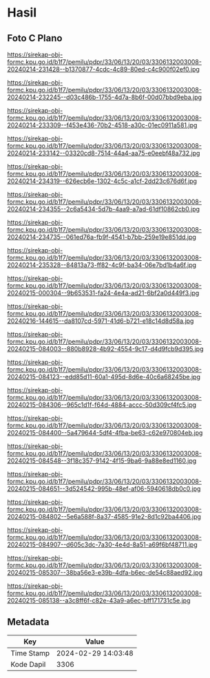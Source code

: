 # Hasil

## Foto C Plano

https://sirekap-obj-formc.kpu.go.id/b1f7/pemilu/pdpr/33/06/13/20/03/3306132003008-20240214-231428--b1370877-4cdc-4c89-80ed-c4c900f02ef0.jpg

https://sirekap-obj-formc.kpu.go.id/b1f7/pemilu/pdpr/33/06/13/20/03/3306132003008-20240214-232245--d03c486b-1755-4d7a-8b6f-00d07bbd9eba.jpg

https://sirekap-obj-formc.kpu.go.id/b1f7/pemilu/pdpr/33/06/13/20/03/3306132003008-20240214-233309--f453e436-70b2-4518-a30c-01ec0911a581.jpg

https://sirekap-obj-formc.kpu.go.id/b1f7/pemilu/pdpr/33/06/13/20/03/3306132003008-20240214-233142--03320cd8-7514-44a4-aa75-e0eebf48a732.jpg

https://sirekap-obj-formc.kpu.go.id/b1f7/pemilu/pdpr/33/06/13/20/03/3306132003008-20240214-234319--626ecb6e-1302-4c5c-a1cf-2dd23c676d6f.jpg

https://sirekap-obj-formc.kpu.go.id/b1f7/pemilu/pdpr/33/06/13/20/03/3306132003008-20240214-234355--2c6a5434-5d7b-4aa9-a7ad-61df10862cb0.jpg

https://sirekap-obj-formc.kpu.go.id/b1f7/pemilu/pdpr/33/06/13/20/03/3306132003008-20240214-234735--061ed76a-fb9f-4541-b7bb-259e19e851dd.jpg

https://sirekap-obj-formc.kpu.go.id/b1f7/pemilu/pdpr/33/06/13/20/03/3306132003008-20240214-235328--84813a73-ff82-4c9f-ba34-06e7bd1b4a6f.jpg

https://sirekap-obj-formc.kpu.go.id/b1f7/pemilu/pdpr/33/06/13/20/03/3306132003008-20240215-000304--9b653531-fa24-4e4a-ad21-6bf2a0d449f3.jpg

https://sirekap-obj-formc.kpu.go.id/b1f7/pemilu/pdpr/33/06/13/20/03/3306132003008-20240216-144615--da8107cd-5971-41d6-b721-e18c14d8d58a.jpg

https://sirekap-obj-formc.kpu.go.id/b1f7/pemilu/pdpr/33/06/13/20/03/3306132003008-20240215-084003--880b8928-4b92-4554-9c17-d4d9fcb9d395.jpg

https://sirekap-obj-formc.kpu.go.id/b1f7/pemilu/pdpr/33/06/13/20/03/3306132003008-20240215-084123--edd85d11-60a1-495d-8d6e-40c6a68245be.jpg

https://sirekap-obj-formc.kpu.go.id/b1f7/pemilu/pdpr/33/06/13/20/03/3306132003008-20240215-084306--965c1d1f-f64d-4884-accc-50d309cf4fc5.jpg

https://sirekap-obj-formc.kpu.go.id/b1f7/pemilu/pdpr/33/06/13/20/03/3306132003008-20240215-084400--5a479644-5df4-4fba-be63-c62e970804eb.jpg

https://sirekap-obj-formc.kpu.go.id/b1f7/pemilu/pdpr/33/06/13/20/03/3306132003008-20240215-084548--3f18c357-9142-4f15-9ba6-9a88e8ed1160.jpg

https://sirekap-obj-formc.kpu.go.id/b1f7/pemilu/pdpr/33/06/13/20/03/3306132003008-20240215-084651--3d524542-995b-48ef-af06-5940618db0c0.jpg

https://sirekap-obj-formc.kpu.go.id/b1f7/pemilu/pdpr/33/06/13/20/03/3306132003008-20240215-084802--5e6a588f-8a37-4585-91e2-8d1c92ba4406.jpg

https://sirekap-obj-formc.kpu.go.id/b1f7/pemilu/pdpr/33/06/13/20/03/3306132003008-20240215-084907--d605c3dc-7a30-4e4d-8a51-a69f6bf48711.jpg

https://sirekap-obj-formc.kpu.go.id/b1f7/pemilu/pdpr/33/06/13/20/03/3306132003008-20240215-085307--38ba56e3-e39b-4dfa-b6ec-de54c88aed92.jpg

https://sirekap-obj-formc.kpu.go.id/b1f7/pemilu/pdpr/33/06/13/20/03/3306132003008-20240215-085138--a3c8ff6f-c82e-43a9-a6ec-bff171731c5e.jpg


## Metadata

| Key        | Value               |
| ---------- | ------------------- |
| Time Stamp | 2024-02-29 14:03:48 |
| Kode Dapil | 3306                |



